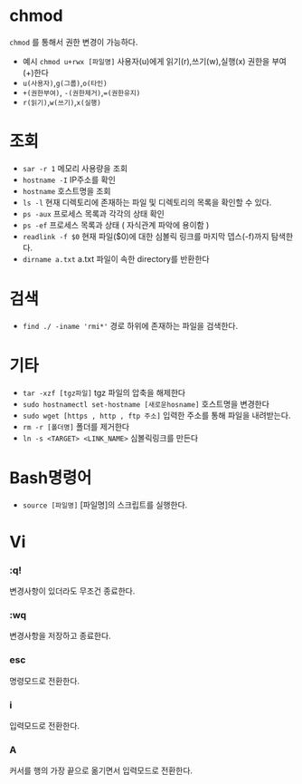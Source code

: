 # chmod
`chmod` 를 통해서 권한 변경이 가능하다.
- 예시 `chmod u+rwx [파일명]` 사용자(u)에게 읽기(r),쓰기(w),실행(x) 권한을 부여(+)한다
- `u(사용자)`,`g(그룹)`,`o(타인)`
- `+(권한부여)`, `-(권한제거)`,`=(권한유지)`
- `r(읽기)`,`w(쓰기)`,`x(실행)`

# 조회
- `sar -r 1` 메모리 사용량을 조회
- `hostname -I` IP주소를 확인
- `hostname` 호스트명을 조회
- `ls -l` 현재 디렉토리에 존재하는 파일 및 디렉토리의 목록을 확인할 수 있다.
- `ps -aux` 프로세스 목록과 각각의 상태 확인
- `ps -ef` 프로세스 목록과 상태 ( 자식관계 파악에 용이함 )
- `readlink -f $0` 현재 파일($0)에 대한 심볼릭 링크를 마지막 뎁스(-f)까지 탐색한다.
- `dirname a.txt` a.txt 파일이 속한 directory를 반환한다

# 검색
- `find ./ -iname 'rmi*'` 경로 하위에 존재하는 파일을 검색한다.

# 기타
- `tar -xzf [tgz파일]` tgz 파일의 압축을 해제한다
- `sudo hostnamectl set-hostname [새로운hosname]` 호스트명을 변경한다
- `sudo wget [https , http , ftp 주소]` 입력한 주소를 통해 파일을 내려받는다.
- `rm -r [폴더명]` 폴더를 제거한다
- `ln -s <TARGET> <LINK_NAME>` 심볼릭링크를 만든다

# Bash명령어
- `source [파일명]` [파일명]의 스크립트를 실행한다.

# Vi

### :q!

변경사항이 있더라도 무조건 종료한다. 

### :wq

변경사항을 저장하고 종료한다. 

### esc

명령모드로 전환한다. 

### i

입력모드로 전환한다.

### A

커서를 행의 가장 끝으로 옮기면서 입력모드로 전환한다.
